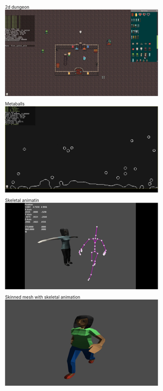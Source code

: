2d dungeon
![](2d/dungeon.png)

Metaballs
![](2d/metaballs.png)

Skeletal animatin
![](animation/better_skeleton.png)

Skinned mesh with skeletal animation
![](animation/you_can_tell_by_the_way_i_use_my_walk.png)

